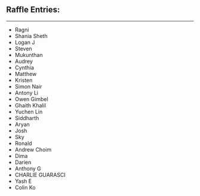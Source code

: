 ## Raffle Entries:
---
- Ragni
- Shania Sheth
- Logan J
- Steven
- Mukunthan 
- Audrey
- Cynthia
- Matthew
- Kristen
- Simon Nair
- Antony Li
- Owen Gimbel
- Ghaith Khalil
- Yuchen Lin
- Siddharth
- Aryan
- Josh
- Sky
- Ronald
- Andrew Choim
- Dima
- Darien
- Anthony G
- CHARLIE GUARASCI
- Yash E
- Colin Ko
